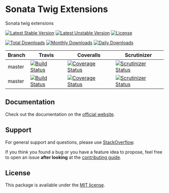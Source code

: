 # Sonata Twig Extensions

Sonata twig extensions

[![Latest Stable Version](https://poser.pugx.org/sonata-project/twig-extensions/v/stable)](https://packagist.org/packages/sonata-project/twig-extensions)
[![Latest Unstable Version](https://poser.pugx.org/sonata-project/twig-extensions/v/unstable)](https://packagist.org/packages/sonata-project/twig-extensions)
[![License](https://poser.pugx.org/sonata-project/twig-extensions/license)](https://packagist.org/packages/sonata-project/twig-extensions)

[![Total Downloads](https://poser.pugx.org/sonata-project/twig-extensions/downloads)](https://packagist.org/packages/sonata-project/twig-extensions)
[![Monthly Downloads](https://poser.pugx.org/sonata-project/twig-extensions/d/monthly)](https://packagist.org/packages/sonata-project/twig-extensions)
[![Daily Downloads](https://poser.pugx.org/sonata-project/twig-extensions/d/daily)](https://packagist.org/packages/sonata-project/twig-extensions)

Branch | Travis | Coveralls | Scrutinizer |
------ | ------ | --------- | ----------- |
master   | [![Build Status][travis_stable_badge]][travis_stable_link]     | [![Coverage Status][coveralls_stable_badge]][coveralls_stable_link]     | [![Scrutinizer Status][scrutinizer_stable_badge]][scrutinizer_stable_link] |
master | [![Build Status][travis_unstable_badge]][travis_unstable_link] | [![Coverage Status][coveralls_unstable_badge]][coveralls_unstable_link] | [![Scrutinizer Status][scrutinizer_unstable_badge]][scrutinizer_unstable_link] |

## Documentation

Check out the documentation on the [official website](https://sonata-project.org/bundles/twig-extensions).

## Support

For general support and questions, please use [StackOverflow](http://stackoverflow.com/questions/tagged/sonata).

If you think you found a bug or you have a feature idea to propose, feel free to open an issue
**after looking** at the [contributing guide](CONTRIBUTING.md).

## License

This package is available under the [MIT license](LICENSE).

[travis_stable_badge]: https://travis-ci.org/sonata-project/twig-extensions.svg?branch=master
[travis_stable_link]: https://travis-ci.org/sonata-project/twig-extensions
[travis_unstable_badge]: https://travis-ci.org/sonata-project/twig-extensions.svg?branch=master
[travis_unstable_link]: https://travis-ci.org/sonata-project/twig-extensions

[coveralls_stable_badge]: https://coveralls.io/repos/github/sonata-project/twig-extensions/badge.svg?branch=master
[coveralls_stable_link]: https://coveralls.io/github/sonata-project/twig-extensions?branch=master
[coveralls_unstable_badge]: https://coveralls.io/repos/github/sonata-project/twig-extensions/badge.svg?branch=master
[coveralls_unstable_link]: https://coveralls.io/github/sonata-project/twig-extensions?branch=master

[scrutinizer_stable_badge]: https://scrutinizer-ci.com/g/sonata-project/twig-extensions/badges/quality-score.png?b=master
[scrutinizer_stable_link]: https://scrutinizer-ci.com/g/sonata-project/twig-extensions/?branch=master
[scrutinizer_unstable_badge]: https://scrutinizer-ci.com/g/sonata-project/twig-extensions/badges/quality-score.png?b=master
[scrutinizer_unstable_link]: https://scrutinizer-ci.com/g/sonata-project/twig-extensions/?branch=master
